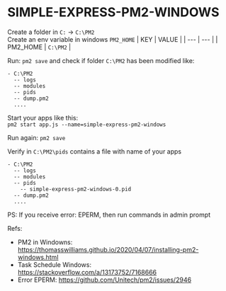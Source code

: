 # **SIMPLE-EXPRESS-PM2-WINDOWS**

Create a folder in `C:` -> `C:\PM2`  
Create an env variable in windows `PM2_HOME`
| KEY | VALUE |
| --- | --- |
|  PM2_HOME | `C:\PM2` |

Run: `pm2 save` and check if folder `C:\PM2` has been modified like:
```
- C:\PM2
  -- logs
  -- modules
  -- pids
  -- dump.pm2
  ....
```

Start your apps like this:  
`pm2 start app.js --name=simple-express-pm2-windows`

Run again: `pm2 save`

Verify in `C:\PM2\pids` contains a file with name of your apps
```
- C:\PM2
  -- logs
  -- modules
  -- pids
    -- simple-express-pm2-windows-0.pid
  -- dump.pm2
  ....
```

PS:
If you receive error: EPERM, then run commands in admin prompt

Refs:
- PM2 in Windowns: https://thomasswilliams.github.io/2020/04/07/installing-pm2-windows.html
- Task Schedule Windows: https://stackoverflow.com/a/13173752/7168666
- Error EPERM: https://github.com/Unitech/pm2/issues/2946